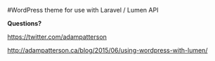 #WordPress theme for use with Laravel / Lumen API

**Questions?**

https://twitter.com/adampatterson

http://adampatterson.ca/blog/2015/06/using-wordpress-with-lumen/
